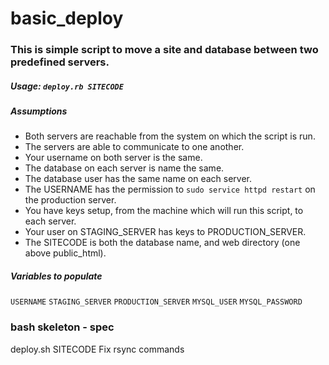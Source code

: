 # basic_deploy

### This is simple script to move a site and database between two predefined servers.

##### Usage: `deploy.rb SITECODE`

##### Assumptions
* Both servers are reachable from the system on which the script is run.
* The servers are able to communicate to one another.
* Your username on both server is the same.
* The database on each server is name the same.
* The database user has the same name on each server.
* The USERNAME has the permission to `sudo service httpd restart` on the production server.
* You have keys setup, from the machine which will run this script, to each server.
* Your user on STAGING_SERVER has keys to PRODUCTION_SERVER.
* The SITECODE is both the database name, and web directory (one above public_html).

##### Variables to populate
`USERNAME`
`STAGING_SERVER`
`PRODUCTION_SERVER`
`MYSQL_USER`
`MYSQL_PASSWORD`

### bash skeleton - spec
deploy.sh SITECODE
Fix rsync commands
